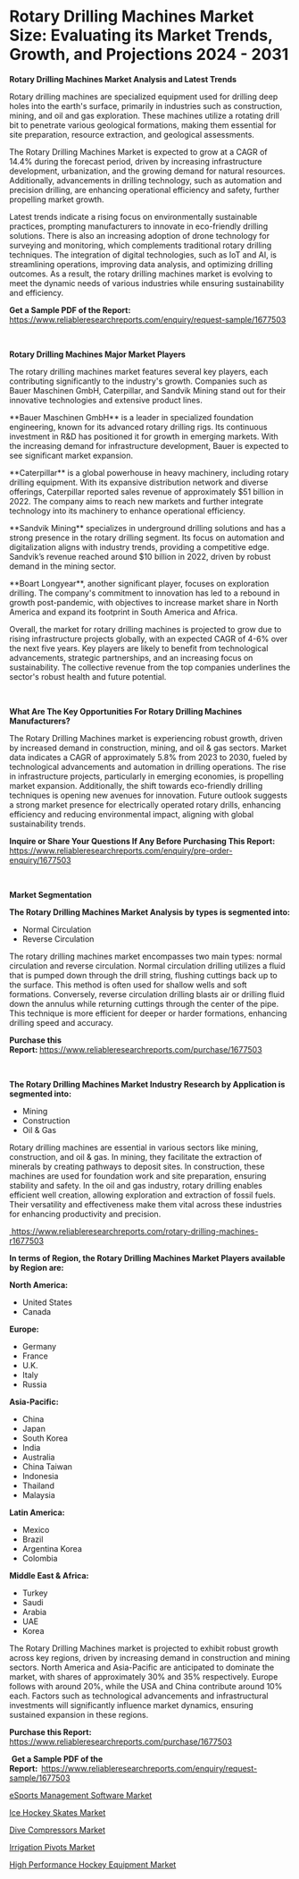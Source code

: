 <p><h1>Rotary Drilling Machines Market Size: Evaluating its Market Trends, Growth, and Projections 2024 - 2031</h1></p><p><strong>Rotary Drilling Machines Market Analysis and Latest Trends</strong></p>
<p><p>Rotary drilling machines are specialized equipment used for drilling deep holes into the earth's surface, primarily in industries such as construction, mining, and oil and gas exploration. These machines utilize a rotating drill bit to penetrate various geological formations, making them essential for site preparation, resource extraction, and geological assessments.</p><p>The Rotary Drilling Machines Market is expected to grow at a CAGR of 14.4% during the forecast period, driven by increasing infrastructure development, urbanization, and the growing demand for natural resources. Additionally, advancements in drilling technology, such as automation and precision drilling, are enhancing operational efficiency and safety, further propelling market growth.</p><p>Latest trends indicate a rising focus on environmentally sustainable practices, prompting manufacturers to innovate in eco-friendly drilling solutions. There is also an increasing adoption of drone technology for surveying and monitoring, which complements traditional rotary drilling techniques. The integration of digital technologies, such as IoT and AI, is streamlining operations, improving data analysis, and optimizing drilling outcomes. As a result, the rotary drilling machines market is evolving to meet the dynamic needs of various industries while ensuring sustainability and efficiency.</p></p>
<p><strong>Get a Sample PDF of the Report:&nbsp;</strong> <a href="https://www.reliableresearchreports.com/enquiry/request-sample/1677503?utm_campaign=13&utm_medium=2&utm_source=Github&utm_content=ia&utm_term=28122024&utm_id=rotary-drilling-machines">https://www.reliableresearchreports.com/enquiry/request-sample/1677503</a></p>
<p>&nbsp;</p>
<p><strong>Rotary Drilling Machines Major Market Players</strong></p>
<p><p>The rotary drilling machines market features several key players, each contributing significantly to the industry's growth. Companies such as Bauer Maschinen GmbH, Caterpillar, and Sandvik Mining stand out for their innovative technologies and extensive product lines.</p><p>**Bauer Maschinen GmbH** is a leader in specialized foundation engineering, known for its advanced rotary drilling rigs. Its continuous investment in R&D has positioned it for growth in emerging markets. With the increasing demand for infrastructure development, Bauer is expected to see significant market expansion.</p><p>**Caterpillar** is a global powerhouse in heavy machinery, including rotary drilling equipment. With its expansive distribution network and diverse offerings, Caterpillar reported sales revenue of approximately $51 billion in 2022. The company aims to reach new markets and further integrate technology into its machinery to enhance operational efficiency.</p><p>**Sandvik Mining** specializes in underground drilling solutions and has a strong presence in the rotary drilling segment. Its focus on automation and digitalization aligns with industry trends, providing a competitive edge. Sandvik’s revenue reached around $10 billion in 2022, driven by robust demand in the mining sector.</p><p>**Boart Longyear**, another significant player, focuses on exploration drilling. The company's commitment to innovation has led to a rebound in growth post-pandemic, with objectives to increase market share in North America and expand its footprint in South America and Africa.</p><p>Overall, the market for rotary drilling machines is projected to grow due to rising infrastructure projects globally, with an expected CAGR of 4-6% over the next five years. Key players are likely to benefit from technological advancements, strategic partnerships, and an increasing focus on sustainability. The collective revenue from the top companies underlines the sector's robust health and future potential.</p></p>
<p>&nbsp;</p>
<p><strong>What Are The Key Opportunities For Rotary Drilling Machines Manufacturers?</strong></p>
<p><p>The Rotary Drilling Machines market is experiencing robust growth, driven by increased demand in construction, mining, and oil & gas sectors. Market data indicates a CAGR of approximately 5.8% from 2023 to 2030, fueled by technological advancements and automation in drilling operations. The rise in infrastructure projects, particularly in emerging economies, is propelling market expansion. Additionally, the shift towards eco-friendly drilling techniques is opening new avenues for innovation. Future outlook suggests a strong market presence for electrically operated rotary drills, enhancing efficiency and reducing environmental impact, aligning with global sustainability trends.</p></p>
<p><strong>Inquire or Share Your Questions If Any Before Purchasing This Report:</strong> <a href="https://www.reliableresearchreports.com/enquiry/pre-order-enquiry/1677503?utm_campaign=13&utm_medium=2&utm_source=Github&utm_content=ia&utm_term=28122024&utm_id=rotary-drilling-machines">https://www.reliableresearchreports.com/enquiry/pre-order-enquiry/1677503</a></p>
<p>&nbsp;</p>
<p><strong>Market Segmentation</strong></p>
<p><strong>The Rotary Drilling Machines Market Analysis by types is segmented into:</strong></p>
<p><ul><li>Normal Circulation</li><li>Reverse Circulation</li></ul></p>
<p><p>The rotary drilling machines market encompasses two main types: normal circulation and reverse circulation. Normal circulation drilling utilizes a fluid that is pumped down through the drill string, flushing cuttings back up to the surface. This method is often used for shallow wells and soft formations. Conversely, reverse circulation drilling blasts air or drilling fluid down the annulus while returning cuttings through the center of the pipe. This technique is more efficient for deeper or harder formations, enhancing drilling speed and accuracy.</p></p>
<p><strong>Purchase this Report:&nbsp;</strong><a href="https://www.reliableresearchreports.com/purchase/1677503?utm_campaign=13&utm_medium=2&utm_source=Github&utm_content=ia&utm_term=28122024&utm_id=rotary-drilling-machines">https://www.reliableresearchreports.com/purchase/1677503</a></p>
<p>&nbsp;</p>
<p><strong>The Rotary Drilling Machines Market Industry Research by Application is segmented into:</strong></p>
<p><ul><li>Mining</li><li>Construction</li><li>Oil & Gas</li></ul></p>
<p><p>Rotary drilling machines are essential in various sectors like mining, construction, and oil & gas. In mining, they facilitate the extraction of minerals by creating pathways to deposit sites. In construction, these machines are used for foundation work and site preparation, ensuring stability and safety. In the oil and gas industry, rotary drilling enables efficient well creation, allowing exploration and extraction of fossil fuels. Their versatility and effectiveness make them vital across these industries for enhancing productivity and precision.</p></p>
<p><a href="https://www.reliableresearchreports.com/rotary-drilling-machines-r1677503?utm_campaign=13&utm_medium=2&utm_source=Github&utm_content=ia&utm_term=28122024&utm_id=rotary-drilling-machines">&nbsp;https://www.reliableresearchreports.com/rotary-drilling-machines-r1677503</a></p>
<p><strong>In terms of Region, the Rotary Drilling Machines Market Players available by Region are:</strong></p>
<p>
    <p> <strong> North America: </strong>
        <ul>
            <li>United States</li>
            <li>Canada</li>
        </ul>
        </p> 
    <p> <strong> Europe: </strong>
        <ul>
            <li>Germany</li>
            <li>France</li>
            <li>U.K.</li>
            <li>Italy</li>
            <li>Russia</li>
        </ul>
        </p> 
    <p> <strong> Asia-Pacific: </strong>
        <ul>
            <li>China</li>
            <li>Japan</li>
            <li>South Korea</li>
            <li>India</li>
            <li>Australia</li>
            <li>China Taiwan</li>
            <li>Indonesia</li>
            <li>Thailand</li>
            <li>Malaysia</li>
        </ul>
        </p> 
    <p> <strong> Latin America: </strong>
        <ul>
            <li>Mexico</li>
            <li>Brazil</li>
            <li>Argentina Korea</li>
            <li>Colombia</li>
        </ul>
        </p> 
    <p> <strong> Middle East & Africa: </strong>
        <ul>
            <li>Turkey</li>
            <li>Saudi</li>
            <li>Arabia</li>
            <li>UAE</li>
            <li>Korea</li>
        </ul>
    </p>
    </p>
<p><p>The Rotary Drilling Machines market is projected to exhibit robust growth across key regions, driven by increasing demand in construction and mining sectors. North America and Asia-Pacific are anticipated to dominate the market, with shares of approximately 30% and 35% respectively. Europe follows with around 20%, while the USA and China contribute around 10% each. Factors such as technological advancements and infrastructural investments will significantly influence market dynamics, ensuring sustained expansion in these regions.</p></p>
<p><strong>Purchase this Report: </strong><a href="https://www.reliableresearchreports.com/purchase/1677503?utm_campaign=13&utm_medium=2&utm_source=Github&utm_content=ia&utm_term=28122024&utm_id=rotary-drilling-machines">https://www.reliableresearchreports.com/purchase/1677503</a></p>
<p>&nbsp;<strong>Get a Sample PDF of the Report:&nbsp;&nbsp;</strong><a href="https://www.reliableresearchreports.com/enquiry/request-sample/1677503?utm_campaign=13&utm_medium=2&utm_source=Github&utm_content=ia&utm_term=28122024&utm_id=rotary-drilling-machines">https://www.reliableresearchreports.com/enquiry/request-sample/1677503</a></p>
<p><strong></strong></p>
<p><p><a href="https://github.com/MariaWashington76/Market-Research-Report-List-1/blob/main/esports-management-software-market.md?utm_campaign=13&utm_medium=2&utm_source=Github&utm_content=ia&utm_term=28122024&utm_id=rotary-drilling-machines">eSports Management Software Market</a></p><p><a href="https://github.com/rosamariarocque98/Market-Research-Report-List-1/blob/main/ice-hockey-skates-market.md?utm_campaign=13&utm_medium=2&utm_source=Github&utm_content=ia&utm_term=28122024&utm_id=rotary-drilling-machines">Ice Hockey Skates Market</a></p><p><a href="https://github.com/dolorespeddico90/Market-Research-Report-List-1/blob/main/dive-compressors-market.md?utm_campaign=13&utm_medium=2&utm_source=Github&utm_content=ia&utm_term=28122024&utm_id=rotary-drilling-machines">Dive Compressors Market</a></p><p><a href="https://github.com/suleimannichelle7/Market-Research-Report-List-1/blob/main/irrigation-pivots-market.md?utm_campaign=13&utm_medium=2&utm_source=Github&utm_content=ia&utm_term=28122024&utm_id=rotary-drilling-machines">Irrigation Pivots Market</a></p><p><a href="https://github.com/krinerstormy331/Market-Research-Report-List-1/blob/main/high-performance-hockey-equipment-market.md?utm_campaign=13&utm_medium=2&utm_source=Github&utm_content=ia&utm_term=28122024&utm_id=rotary-drilling-machines">High Performance Hockey Equipment Market</a></p></p>